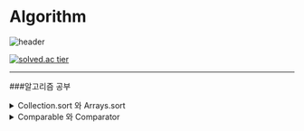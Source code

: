 # Algorithm
![header](https://capsule-render.vercel.app/api?type=slice&color=gradient&text=%20SooYoungJang%20%20&height=200&fontSize=100)



[![solved.ac tier](http://mazassumnida.wtf/api/v2/generate_badge?boj=tturrr)](https://solved.ac/tturrr)

----------------

###알고리즘 공부
<details>
<summary>Collection.sort 와 Arrays.sort</summary>
<div markdown="1">

|제목|내용|
|--|--|
|Arrays.sort|Arrays.sort() 의 경우 dual-pivot Quicksort 알고리즘을 사용한다고 했다. 물론 평균 시간복잡도가 O(nlogn) 이고 매우 빠른 알고리즘인 것은 맞다. 그러나 최악의 경우 시간복잡도는 O(n2) 이라는 점을 기억해야한다.|
|Collection.sort|Collections.sort() 은 Timsort이다. Timsort 의 경우 합병 및 삽입정렬 알고리즘을 사용한다. 이렇게 두 가지가 섞여있는 정렬 알고리즘을 hybrid sorting algorithm 이라고 하는데, 합병정렬(Merge Sort)의 경우 최선, 최악 모두 O(nlogn)  을 보장하고. 삽입정렬(Insertion sort)의 경우 최선의 경우는 O(n) , 최악의 경우는 O(n2) 이다. 그리고 두 정렬 모두 안정 정렬(stable sort)이기 때문에 Timsort를 hybrid stable sorting algorithm이라고도 한다.즉, 합병정렬의 최악의 경우와 삽입정렬의 최선의 경우를 짬뽕한 알고리즘이 Timsort 라는 것이다. 실제로 파이썬이나 기타 정렬 알고리즘에서 가장 많이 쓰이는 알고리즘이기도 하다.시간복잡도 O(n) ~ O(nlogn) 을 보장한다는 장점이 있다. 대신에 Collections.sort()를 사용하고자 한다면 가장 쉬운 방법으로는 일반적인 primitive 배열이 아닌 List 계열(ArrayList, LinkedList 등..)의 자료구조를 사용하여 정렬해야한다.|

</div>
</details>

<details>
<summary>Comparable 와 Comparator</summary>
<div markdown="1">

|제목|내용|
|--|--|
|Comparable|Comparable은 1."자기 자신과 매개변수 객체를 비교", 2."compareTo 메소드를 반드시 구현해야한다."|
|Comparator|Comparator는 1."두 매개변수 객체를 비교" 2." compare 메소드를 반드시 구현해야 한다."|

</div>
</details>

